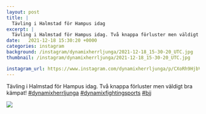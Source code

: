 ```yaml
---
layout: post
title: |
  Tävling i Halmstad för Hampus idag
excerpt: |
  Tävling i Halmstad för Hampus idag. Två knappa förluster men väldigt bra kämpat!   
date:   2021-12-18 15:30:20 +0000
categories: instagram
background: /instagram/dynamixherrljunga/2021-12-18_15-30-20_UTC.jpg
thumbnail: /instagram/dynamixherrljunga/2021-12-18_15-30-20_UTC.jpg

instagram_url: https://www.instagram.com/dynamixherrljunga/p/CXoRh9HjbVX
---
```

Tävling i Halmstad för Hampus idag. Två knappa förluster men väldigt bra kämpat! [#dynamixherrljunga](https://www.instagram.com/explore/tags/dynamixherrljunga/) [#dynamixfightingsports](https://www.instagram.com/explore/tags/dynamixfightingsports/) [#bjj](https://www.instagram.com/explore/tags/bjj/)



<img src='/www-dynamix-herrljunga/instagram/dynamixherrljunga/2021-12-18_15-30-20_UTC.jpg' class='img-fluid' />
